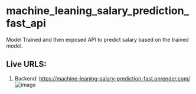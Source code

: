 # machine_leaning_salary_prediction_fast_api
Model Trained and then exposed API to predict salary based on the trained model.

## Live URLS:
  1. Backend: https://machine-leaning-salary-prediction-fast.onrender.com/
![image](https://github.com/user-attachments/assets/a6ade1d3-85ac-45f0-aa66-34a7a106fed5)

